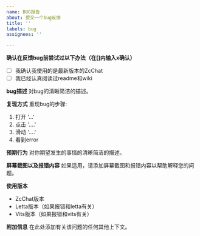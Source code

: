 ```yaml
---
name: BUG报告
about: 提交一个bug反馈
title: ''
labels: bug
assignees: ''

---
```


**确认在反馈bug前尝试过以下办法（在[]内输入x确认）**
- [ ] 我确认我使用的是最新版本的ZcChat
- [ ] 我已经认真阅读过readme和wiki

**bug描述**
对bug的清晰简洁的描述。

**复现方式**
重现bug的步骤:
1. 打开 '...'
2. 点击 '....'
3. 滑动 '....'
4. 看到error

**预期行为**
对你期望发生的事情的清晰简洁的描述。

**屏幕截图以及报错内容**
如果适用，请添加屏幕截图和报错内容以帮助解释您的问题。

**使用版本**
 - ZcChat版本
 - Letta版本（如果报错和letta有关）
 - Vits版本（如果报错和vits有关）

**附加信息**
在此处添加有关该问题的任何其他上下文。
